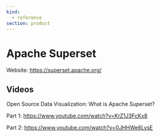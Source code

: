 ```yaml
---
kind:
  - reference
section: product
---
```

# Apache Superset

Website: <https://superset.apache.org/>

## Videos

Open Source Data Visualization: What is Apache Superset?

Part 1: <https://www.youtube.com/watch?v=KrZ1J3FcKx8>

Part 2: <https://www.youtube.com/watch?v=0JHHWe6LysE>
